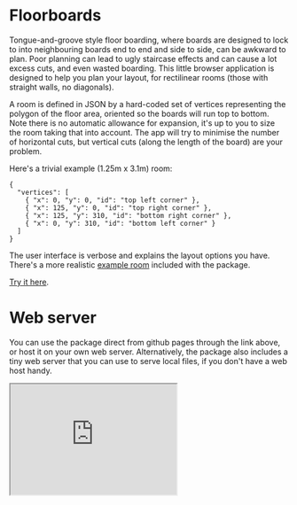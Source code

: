 # Floorboards

Tongue-and-groove style floor boarding, where boards are designed to
lock to into neighbouring boards end to end and side to side, can be
awkward to plan. Poor planning can lead to ugly staircase effects and
can cause a lot excess cuts, and even wasted boarding. This little
browser application is designed to help you plan your layout, for
rectilinear rooms (those with straight walls, no diagonals).

A room is defined in JSON by a hard-coded set of vertices representing
the polygon of the floor area, oriented so the boards will run top to
bottom. Note there is no automatic allowance for expansion, it's up to
you to size the room taking that into account. The app will try to
minimise the number of horizontal cuts, but vertical cuts (along the
length of the board) are your problem.

Here's a trivial example (1.25m x 3.1m) room:
```
{
  "vertices": [
    { "x": 0, "y": 0, "id": "top left corner" },
    { "x": 125, "y": 0, "id": "top right corner" },
    { "x": 125, "y": 310, "id": "bottom right corner" },
    { "x": 0, "y": 310, "id": "bottom left corner" }
  ]
}
```
The user interface is verbose and explains the layout options you have. 
There's a more realistic [example room](example_room.json) included with
the package.

[Try it here](https://cdot.github.io/Floorboards/).

# Web server
You can use the package direct from github pages through the link
above, or host it on your own web server. Alternatively, the package
also includes a tiny web server that you can use to serve local files,
if you don't have a web host handy.

<iframe
  id="example"
  title="example_room"
  width="300"
  height="200"
  src="https://cdot.github.io/Floorboards/?room=example_room.json">
</iframe>
